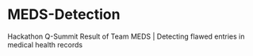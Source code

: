 # MEDS-Detection
Hackathon Q-Summit Result of Team MEDS | Detecting flawed entries in medical health records
